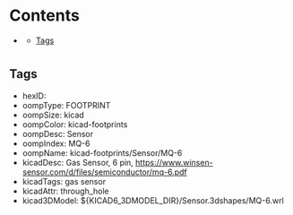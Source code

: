 



Contents
========

* [](#)
	* [Tags](#tags)

# 

## Tags

- hexID: 
- oompType: FOOTPRINT
- oompSize: kicad
- oompColor: kicad-footprints
- oompDesc: Sensor
- oompIndex: MQ-6
- oompName: kicad-footprints/Sensor/MQ-6
- kicadDesc: Gas Sensor, 6 pin, https://www.winsen-sensor.com/d/files/semiconductor/mq-6.pdf
- kicadTags: gas sensor
- kicadAttr: through_hole
- kicad3DModel: ${KICAD6_3DMODEL_DIR}/Sensor.3dshapes/MQ-6.wrl
